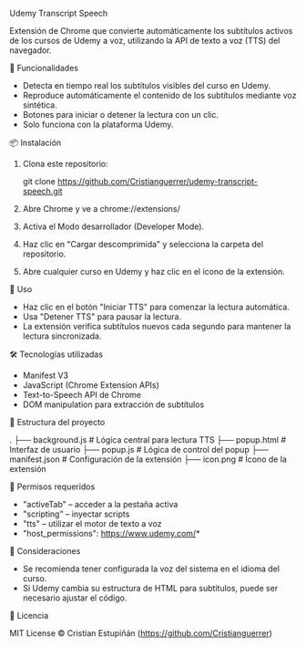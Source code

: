 Udemy Transcript Speech

Extensión de Chrome que convierte automáticamente los subtítulos activos de los cursos de Udemy a voz, utilizando la API de texto a voz (TTS) del navegador.

🚀 Funcionalidades

- Detecta en tiempo real los subtítulos visibles del curso en Udemy.
- Reproduce automáticamente el contenido de los subtítulos mediante voz sintética.
- Botones para iniciar o detener la lectura con un clic.
- Solo funciona con la plataforma Udemy.

📦 Instalación

1. Clona este repositorio:

   git clone https://github.com/Cristianguerrer/udemy-transcript-speech.git

2. Abre Chrome y ve a chrome://extensions/
3. Activa el Modo desarrollador (Developer Mode).
4. Haz clic en "Cargar descomprimida" y selecciona la carpeta del repositorio.
5. Abre cualquier curso en Udemy y haz clic en el ícono de la extensión.

🧪 Uso

- Haz clic en el botón "Iniciar TTS" para comenzar la lectura automática.
- Usa "Detener TTS" para pausar la lectura.
- La extensión verifica subtítulos nuevos cada segundo para mantener la lectura sincronizada.

🛠️ Tecnologías utilizadas

- Manifest V3
- JavaScript (Chrome Extension APIs)
- Text-to-Speech API de Chrome
- DOM manipulation para extracción de subtítulos

📁 Estructura del proyecto

.
├── background.js       # Lógica central para lectura TTS
├── popup.html          # Interfaz de usuario
├── popup.js            # Lógica de control del popup
├── manifest.json       # Configuración de la extensión
├── icon.png            # Ícono de la extensión


🧾 Permisos requeridos

- "activeTab" – acceder a la pestaña activa
- "scripting" – inyectar scripts
- "tts" – utilizar el motor de texto a voz
- "host_permissions": https://www.udemy.com/*

📌 Consideraciones

- Se recomienda tener configurada la voz del sistema en el idioma del curso.
- Si Udemy cambia su estructura de HTML para subtítulos, puede ser necesario ajustar el código.

📄 Licencia

MIT License © Cristian Estupiñán (https://github.com/Cristianguerrer)